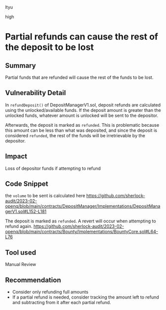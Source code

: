 ltyu

high

# Partial refunds can cause the rest of the deposit to be lost

## Summary
Partial funds that are refunded will cause the rest of the funds to be lost.

## Vulnerability Detail
In `refundDeposit()` of DepositManagerV1.sol, deposit refunds are calculated using the unlocked/available funds. If the deposit amount is greater than the unlocked funds, whatever amount is unlocked will be sent to the depositor.

Afterwards, the deposit is marked as `refunded`. This is problematic because this amount can be less than what was deposited, and since the deposit is considered `refunded`, the rest of the funds will be irretrievable by the depositor.

## Impact
Loss of depositor funds if attempting to refund

## Code Snippet
the `volume` to be sent is calculated here
https://github.com/sherlock-audit/2023-02-openq/blob/main/contracts/DepositManager/Implementations/DepositManagerV1.sol#L152-L181

The deposit is marked as `refunded`. A revert will occur when attempting to refund again.
https://github.com/sherlock-audit/2023-02-openq/blob/main/contracts/Bounty/Implementations/BountyCore.sol#L64-L76
## Tool used

Manual Review

## Recommendation
- Consider only refunding full amounts
- If a partial refund is needed, consider tracking the amount left to refund and subtracting from it after each partial refund.
